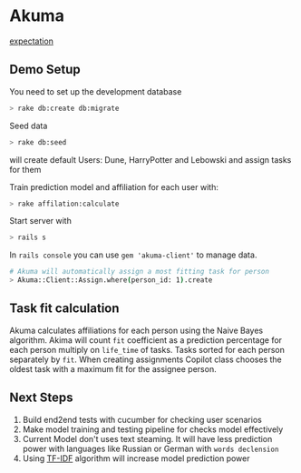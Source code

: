 # Akuma

[expectation](EXPECTATIONS.mdown)

## Demo Setup

You need to set up the development database

  ```sh
  > rake db:create db:migrate
  ```

Seed data

  ```sh
  > rake db:seed
  ```

  will create default Users: Dune, HarryPotter and Lebowski and assign tasks for them

Train prediction model and affiliation for each user with:

   ```sh
   > rake affilation:calculate
   ```

Start server with

  ```sh
  > rails s
  ```

In `rails console` you can use `gem 'akuma-client'` to manage data.

  ```sh
  # Akuma will automatically assign a most fitting task for person
  > Akuma::Client::Assign.where(person_id: 1).create
  ```

## Task fit calculation

Akuma calculates affiliations for each person using the Naive Bayes algorithm. Akima will count `fit` coefficient as a prediction percentage for each person multiply on `life_time` of tasks. Tasks sorted for each person separately by `fit`. When creating assignments Copilot class chooses the oldest task with a maximum fit for the assignee person.

## Next Steps

1. Build end2end tests with cucumber for checking user scenarios
2. Make model training and testing pipeline for checks model effectively
3. Current Model don't uses text steaming. It will have less prediction power with languages like Russian or German with `words declension`
4. Using [TF-IDF](https://en.wikipedia.org/wiki/Tf%E2%80%93idf) algorithm will increase model prediction power
